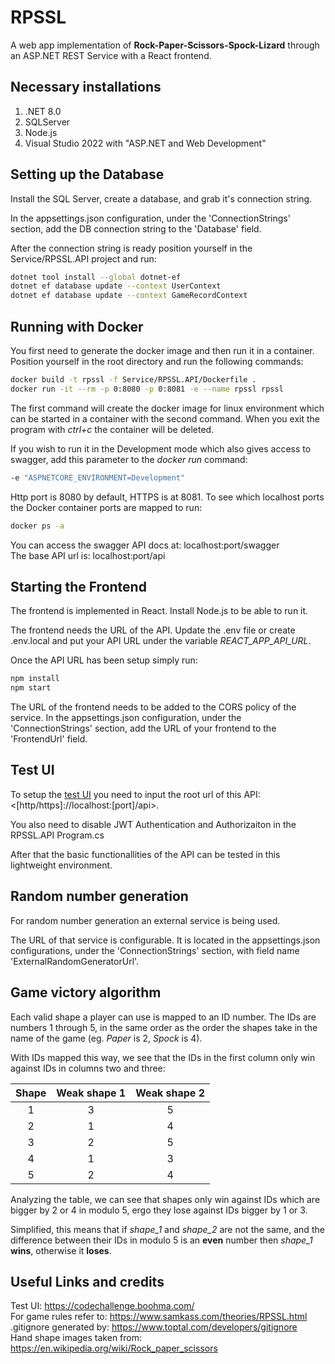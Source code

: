 # RPSSL

A web app implementation of **Rock-Paper-Scissors-Spock-Lizard** through an ASP.NET REST Service with a React frontend.

## Necessary installations

1. .NET 8.0
1. SQLServer
1. Node.js
1. Visual Studio 2022 with "ASP.NET and Web Development"

## Setting up the Database

Install the SQL Server, create a database, and grab it's connection string.

In the appsettings.json configuration, under the 'ConnectionStrings' section, add the DB connection string to the 'Database' field.

After the connection string is ready position yourself in the Service/RPSSL.API project and run:

```bash
dotnet tool install --global dotnet-ef
dotnet ef database update --context UserContext
dotnet ef database update --context GameRecordContext
```

## Running with Docker

You first need to generate the docker image and then run it in a container. Position yourself in the root directory and run the following commands:

```bash
docker build -t rpssl -f Service/RPSSL.API/Dockerfile .
docker run -it --rm -p 0:8080 -p 0:8081 -e --name rpssl rpssl
```

The first command will create the docker image for linux environment which can be started in a container with the second command. When you exit the program with *ctrl+c* the container will be deleted.

If you wish to run it in the Development mode which also gives access to swagger, add this parameter to the *docker run* command:

```bash
-e "ASPNETCORE_ENVIRONMENT=Development"
```

Http port is 8080 by default, HTTPS is at 8081. To see which localhost ports the Docker container ports are mapped to run:

```bash
docker ps -a
```

You can access the swagger API docs at: localhost:port/swagger\
The base API url is: localhost:port/api

## Starting the Frontend

The frontend is implemented in React. Install Node.js to be able to run it.

The frontend needs the URL of the API. Update the .env file or create .env.local and put your API URL under the variable *REACT_APP_API_URL*.

Once the API URL has been setup simply run:

```bash
npm install
npm start
```

The URL of the frontend needs to be added to the CORS policy of the service. In the appsettings.json configuration, under the 'ConnectionStrings' section, add the URL of your frontend to the 'FrontendUrl' field.

## Test UI

To setup the [test UI](https://codechallenge.boohma.com/) you need to input the root url of this API: <[http/https]://localhost:[port]/api>.

You also need to disable JWT Authentication and Authorizaiton in the RPSSL.API Program.cs

After that the basic functionallities of the API can be tested in this lightweight environment.

## Random number generation

For random number generation an external service is being used.

The URL of that service is configurable. It is located in the appsettings.json configurations, under the 'ConnectionStrings' section, with field name 'ExternalRandomGeneratorUrl'.

## Game victory algorithm

Each valid shape a player can use is mapped to an ID number. The IDs are numbers 1 through 5, in the same order as the order the shapes take in the name of the game (eg. *Paper* is 2, *Spock* is 4).

With IDs mapped this way, we see that the IDs in the first column only win against IDs in columns two and three:

| Shape  | Weak shape 1 | Weak shape 2 |
|:------:|:------------:|:------------:|
|   1    |      3       |      5       |
|   2    |      1       |      4       |
|   3    |      2       |      5       |
|   4    |      1       |      3       |
|   5    |      2       |      4       |

Analyzing the table, we can see that shapes only win against IDs which are bigger by 2 or 4 in modulo 5, ergo they lose against IDs bigger by 1 or 3.

Simplified, this means that if *shape_1* and *shape_2* are not the same, and the difference between their IDs in modulo 5 is an **even** number then *shape_1* **wins**, otherwise it **loses**.

## Useful Links and credits

Test UI: <https://codechallenge.boohma.com/> \
For game rules refer to: <https://www.samkass.com/theories/RPSSL.html> \
.gitignore generated by: <https://www.toptal.com/developers/gitignore> \
Hand shape images taken from: <https://en.wikipedia.org/wiki/Rock_paper_scissors>
